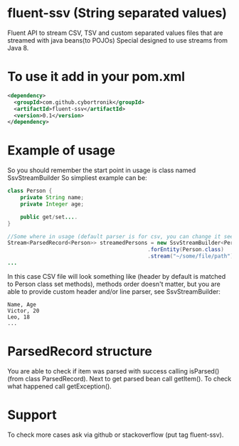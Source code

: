 # fluent-ssv (String separated values)
Fluent API to stream CSV, TSV and custom separated values files that are streamed with java beans(to POJOs)
Special designed to use streams from Java 8.

# To use it add in your pom.xml
```xml
<dependency>
  <groupId>com.github.cybortronik</groupId>
  <artifactId>fluent-ssv</artifactId>
  <version>0.1</version>
</dependency>
```

# Example of usage
So you should remember the start point in usage is class named SsvStreamBuilder
So simpliest example can be:
```java
class Person {
    private String name;
    private Integer age;

    public get/set....
}

//Some where in usage (default parser is for csv, you can change it see at SsvStreamBuilder methods)
Stream<ParsedRecord<Person>> streamedPersons = new SsvStreamBuilder<Person>()
                                            .forEntity(Person.class)
                                            .stream("~/some/file/path");
...
```
In this case CSV file will look something like (header by default is matched to Person class set methods),
methods order doesn't matter, but you are able to provide custom header and/or line parser, see SsvStreamBuilder:

```
Name, Age
Victor, 20
Leo, 18
...

```

# ParsedRecord structure

You are able to check if item was parsed with success calling isParsed() (from class ParsedRecord).
Next to get parsed bean call getItem().
To check what happened call getException().

# Support
To check more cases ask via github or stackoverflow (put tag fluent-ssv).
